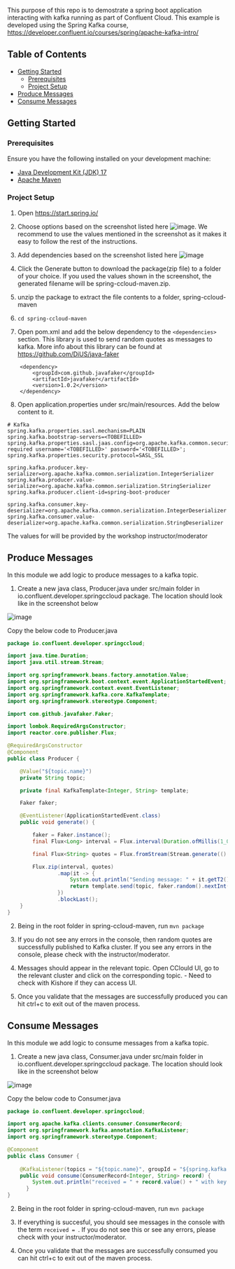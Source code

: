 This purpose of this repo is to demostrate a spring boot application interacting with kafka running as part of Confluent Cloud. This example is developed using the Spring Kafka course, https://developer.confluent.io/courses/spring/apache-kafka-intro/

## Table of Contents

- [Getting Started](#getting-started)
  - [Prerequisites](#prerequisites)
  - [Project Setup](#project-setup)
- [Produce Messages](#produce-messages)
- [Consume Messages](#consume-messages)

## Getting Started

### Prerequisites

Ensure you have the following installed on your development machine:

- [Java Development Kit (JDK) 17](https://openjdk.java.net/)
- [Apache Maven](https://maven.apache.org/)

### Project Setup

1. Open https://start.spring.io/

2. Choose options based on the screenshot listed here ![image](./images/project_settings.png). We recommend to use the values mentioned in the screenshot as it makes it easy to follow the rest of the instructions.

3. Add dependencies based on the screenshot listed here ![image](./images/dependencies.png)

4. Click the Generate button to download the package(zip file) to a folder of your choice. If you used the values shown in the screenshot, the generated filename will be spring-ccloud-maven.zip.  

5. unzip the package to extract the file contents to a folder, spring-ccloud-maven

6. `cd spring-ccloud-maven`

7. Open pom.xml and add the below dependency to the `<dependencies>` section. This library is used to send random quotes as messages to kafka. More info about this library can be found at https://github.com/DiUS/java-faker
```
    <dependency>
        <groupId>com.github.javafaker</groupId>
        <artifactId>javafaker</artifactId>
        <version>1.0.2</version>
    </dependency>
```

8. Open application.properties under src/main/resources. Add the below content to it.
```
# Kafka
spring.kafka.properties.sasl.mechanism=PLAIN
spring.kafka.bootstrap-servers=<TOBEFILLED>
spring.kafka.properties.sasl.jaas.config=org.apache.kafka.common.security.plain.PlainLoginModule required username='<TOBEFILLED>' password='<TOBEFILLED>';
spring.kafka.properties.security.protocol=SASL_SSL

spring.kafka.producer.key-serializer=org.apache.kafka.common.serialization.IntegerSerializer
spring.kafka.producer.value-serializer=org.apache.kafka.common.serialization.StringSerializer
spring.kafka.producer.client-id=spring-boot-producer

spring.kafka.consumer.key-deserializer=org.apache.kafka.common.serialization.IntegerDeserializer
spring.kafka.consumer.value-deserializer=org.apache.kafka.common.serialization.StringDeserializer
```
The values for <TOBEFILLED> will be provided by the workshop instructor/moderator

## Produce Messages

In this module we add logic to produce messages to a kafka topic. 

1. Create a new java class, Producer.java under src/main folder in io.confluent.developer.springccloud package. The location should look like in the screenshot below 

![image](./images/producer_location.png)

Copy the below code to Producer.java

```java
package io.confluent.developer.springccloud;

import java.time.Duration;
import java.util.stream.Stream;

import org.springframework.beans.factory.annotation.Value;
import org.springframework.boot.context.event.ApplicationStartedEvent;
import org.springframework.context.event.EventListener;
import org.springframework.kafka.core.KafkaTemplate;
import org.springframework.stereotype.Component;

import com.github.javafaker.Faker;

import lombok.RequiredArgsConstructor;
import reactor.core.publisher.Flux;

@RequiredArgsConstructor
@Component
public class Producer {

    @Value("${topic.name}")
    private String topic;

    private final KafkaTemplate<Integer, String> template;

	Faker faker;

	@EventListener(ApplicationStartedEvent.class)
	public void generate() {

		faker = Faker.instance();
		final Flux<Long> interval = Flux.interval(Duration.ofMillis(1_000));

		final Flux<String> quotes = Flux.fromStream(Stream.generate(() -> faker.hobbit().quote()));

		Flux.zip(interval, quotes)
                .map(it -> {
                    System.out.println("Sending message: " + it.getT2());
                    return template.send(topic, faker.random().nextInt(42), it.getT2());
                })
                .blockLast();
	}
}
```

2. Being in the root folder in spring-ccloud-maven, run `mvn package`

3. If you do not see any errors in the console, then random quotes are successfully published to Kafka cluster. If you see any errors in the console, please check with the instructor/moderator.

4. Messages should appear in the relevant topic. Open CClould UI, go to the relevant cluster and click on the corresponding topic.  - Need to check with Kishore if they can access UI.

5. Once you validate that the messages are successfully produced you can hit ctrl+c to exit out of the maven process.

## Consume Messages

In this module we add logic to consume messages from a kafka topic. 

1. Create a new java class, Consumer.java under src/main folder in io.confluent.developer.springccloud package. The location should look like in the screenshot below 

![image](./images/consumer_location.png)

Copy the below code to Consumer.java

```java
package io.confluent.developer.springccloud;

import org.apache.kafka.clients.consumer.ConsumerRecord;
import org.springframework.kafka.annotation.KafkaListener;
import org.springframework.stereotype.Component;

@Component
public class Consumer {
    
    @KafkaListener(topics = "${topic.name}", groupId = "${spring.kafka.consumer.group-id}")
    public void consume(ConsumerRecord<Integer, String> record) {
        System.out.println("received = " + record.value() + " with key " + record.key());
      }
}
```

2. Being in the root folder in spring-ccloud-maven, run `mvn package`

3. If everything is succesful, you should see messages in the console with the term `received = `. If you do not see this or see any errors, please check with your instructor/moderator.

4. Once you validate that the messages are successfully consumed you can hit ctrl+c to exit out of the maven process.


